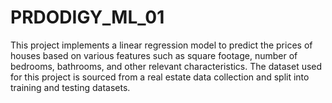 # PRDODIGY_ML_01
This project implements a linear regression model to predict the prices of houses based on various features such as square footage, number of bedrooms, bathrooms, and other relevant characteristics. The dataset used for this project is sourced from a real estate data collection and split into training and testing datasets.

